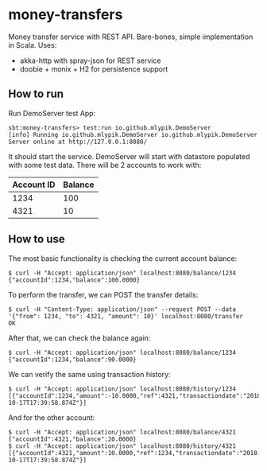 # money-transfers
Money transfer service with REST API.
Bare-bones, simple implementation in Scala. Uses:

* akka-http with spray-json for REST service
* doobie + monix + H2 for persistence support
## How to run
Run DemoServer test App:
```
sbt:money-transfers> test:run io.github.mlypik.DemoServer
[info] Running io.github.mlypik.DemoServer io.github.mlypik.DemoServer
Server online at http://127.0.0.1:8080/
```
It should start the service. DemoServer will start with datastore populated with some test data. There will be 2 accounts to work with:

|Account ID|Balance|
|----------|-------|
|1234      |100    |
|4321      |10     |
 
 ## How to use
 The most basic functionality is checking the current account balance:
 ```
 $ curl -H "Accept: application/json" localhost:8080/balance/1234 
 {"accountId":1234,"balance":100.0000}
```

To perform the transfer, we can POST the transfer details:
```
$ curl -H "Content-Type: application/json" --request POST --data '{"from": 1234, "to": 4321, "amount": 10}' localhost:8080/transfer
OK
```
After that, we can check the balance again:
```
$ curl -H "Accept: application/json" localhost:8080/balance/1234
{"accountId":1234,"balance":90.0000}
```
We can verify the same using transaction history:
```
$ curl -H "Accept: application/json" localhost:8080/history/1234
[{"accountId":1234,"amount":-10.0000,"ref":4321,"transactiondate":"2018-10-17T17:39:58.874Z"}]
```

And for the other account:
```
$ curl -H "Accept: application/json" localhost:8080/balance/4321
{"accountId":4321,"balance":20.0000}
$ curl -H "Accept: application/json" localhost:8080/history/4321
[{"accountId":4321,"amount":10.0000,"ref":1234,"transactiondate":"2018-10-17T17:39:58.874Z"}]
```
   
